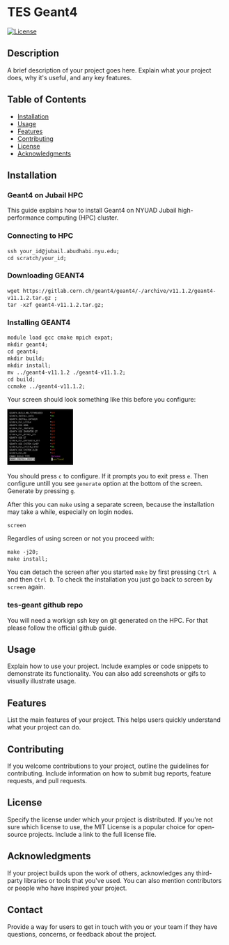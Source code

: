# TES Geant4

[![License](https://img.shields.io/badge/license-MIT-blue.svg)](LICENSE)

## Description

A brief description of your project goes here. Explain what your project does, why it's useful, and any key features.

## Table of Contents

- [Installation](#installation)
- [Usage](#usage)
- [Features](#features)
- [Contributing](#contributing)
- [License](#license)
- [Acknowledgments](#acknowledgments)

## Installation

### Geant4 on Jubail HPC

This guide explains how to install Geant4 on NYUAD Jubail high-performance computing (HPC) cluster.

### Connecting to HPC

```terminal
ssh your_id@jubail.abudhabi.nyu.edu;
cd scratch/your_id;
```

### Downloading GEANT4

```terminal
wget https://gitlab.cern.ch/geant4/geant4/-/archive/v11.1.2/geant4-v11.1.2.tar.gz ;
tar -xzf geant4-v11.1.2.tar.gz;
```

### Installing GEANT4

```terminal
module load gcc cmake mpich expat;
mkdir geant4;
cd geant4;
mkdir build;
mkdir install;
mv ../geant4-v11.1.2 ./geant4-v11.1.2;
cd build;
ccmake ../geant4-v11.1.2;
```

Your screen should look something like this before you configure:
<!-- ![Alt text](<Pasted Graphic.png>){:height="10px" width="10px"} -->
<img src="README_files/BeforeConfigure.png" alt="Before Configure" style="width: 30%;">

You should press ``c`` to configure. If it prompts you to exit press ``e``. Then configure untill you see ``generate`` option at the bottom of the screen. Generate by pressing ``g``. 

After this you can ``make`` using a separate screen, because the installation may take a while, especially on login nodes.

```terminal
screen
```

Regardles of using screen or not you proceed with:

```terminal
make -j20;
make install;
```

You can detach the screen after you started ``make`` by first pressing ``Ctrl A `` and then ``Ctrl D``. To check the installation you just go back to screen by ``screen`` again.

### tes-geant github repo

You will need a workign ssh key on git generated on the HPC. For that please follow the official github guide.

###

## Usage

Explain how to use your project. Include examples or code snippets to demonstrate its functionality. You can also add screenshots or gifs to visually illustrate usage.

## Features

List the main features of your project. This helps users quickly understand what your project can do.

## Contributing

If you welcome contributions to your project, outline the guidelines for contributing. Include information on how to submit bug reports, feature requests, and pull requests.

## License

Specify the license under which your project is distributed. If you're not sure which license to use, the MIT License is a popular choice for open-source projects. Include a link to the full license file.

## Acknowledgments

If your project builds upon the work of others, acknowledges any third-party libraries or tools that you've used. You can also mention contributors or people who have inspired your project.

## Contact

Provide a way for users to get in touch with you or your team if they have questions, concerns, or feedback about the project.

